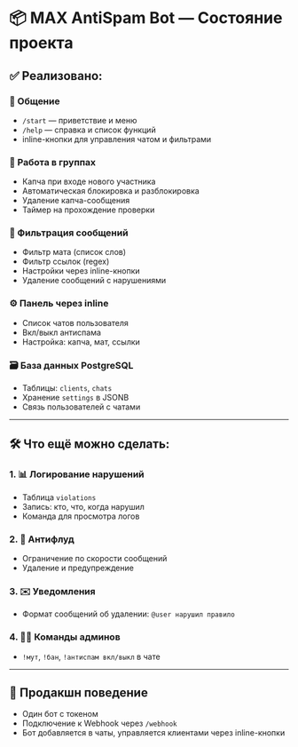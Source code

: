 # 📦 MAX AntiSpam Bot — Состояние проекта

## ✅ Реализовано:

### 💬 Общение
- `/start` — приветствие и меню
- `/help` — справка и список функций
- inline-кнопки для управления чатом и фильтрами

### 👥 Работа в группах
- Капча при входе нового участника
- Автоматическая блокировка и разблокировка
- Удаление капча-сообщения
- Таймер на прохождение проверки

### 🧹 Фильтрация сообщений
- Фильтр мата (список слов)
- Фильтр ссылок (regex)
- Настройки через inline-кнопки
- Удаление сообщений с нарушениями

### ⚙ Панель через inline
- Список чатов пользователя
- Вкл/выкл антиспама
- Настройка: капча, мат, ссылки

### 🗃️ База данных PostgreSQL
- Таблицы: `clients`, `chats`
- Хранение `settings` в JSONB
- Связь пользователей с чатами

---

## 🛠 Что ещё можно сделать:

### 1. 📊 Логирование нарушений
- Таблица `violations`
- Запись: кто, что, когда нарушил
- Команда для просмотра логов

### 2. 🚫 Антифлуд
- Ограничение по скорости сообщений
- Удаление и предупреждение

### 3. ✉️ Уведомления
- Формат сообщений об удалении: `@user нарушил правило`

### 4. 🧑‍💼 Команды админов
- `!мут`, `!бан`, `!антиспам вкл/выкл` в чате

---

## 📝 Продакшн поведение

- Один бот с токеном
- Подключение к Webhook через `/webhook`
- Бот добавляется в чаты, управляется клиентами через inline-кнопки